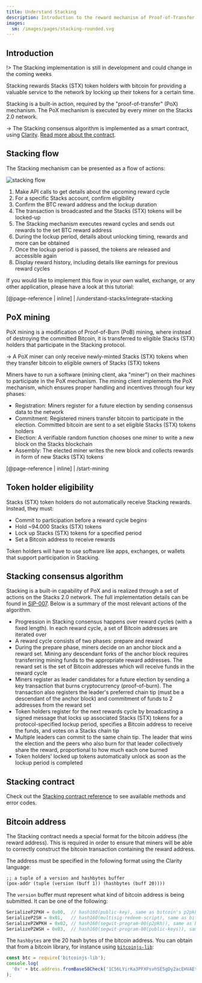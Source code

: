 ```yaml
---
title: Understand Stacking
description: Introduction to the reward mechanism of Proof-of-Transfer
images:
  sm: /images/pages/stacking-rounded.svg
---
```


## Introduction

!> The Stacking implementation is still in development and could change in the coming weeks

Stacking rewards Stacks (STX) token holders with bitcoin for providing a valuable service to the network by locking up their tokens for a certain time.

Stacking is a built-in action, required by the "proof-of-transfer" (PoX) mechanism. The PoX mechanism is executed by every miner on the Stacks 2.0 network.

-> The Stacking consensus algorithm is implemented as a smart contract, using [Clarity](/write-smart-contracts/overview). [Read more about the contract](#stacking-contract).

## Stacking flow

The Stacking mechanism can be presented as a flow of actions:

![stacking flow](/images/stacking-illustration.png)

1. Make API calls to get details about the upcoming reward cycle
2. For a specific Stacks account, confirm eligibility
3. Confirm the BTC reward address and the lockup duration
4. The transaction is broadcasted and the Stacks (STX) tokens will be locked-up
5. The Stacking mechanism executes reward cycles and sends out rewards to the set BTC reward address
6. During the lockup period, details about unlocking timing, rewards and more can be obtained
7. Once the lockup period is passed, the tokens are released and accessible again
8. Display reward history, including details like earnings for previous reward cycles

If you would like to implement this flow in your own wallet, exchange, or any other application, please have a look at this tutorial:

[@page-reference | inline]
| /understand-stacks/integrate-stacking

## PoX mining

PoX mining is a modification of Proof-of-Burn (PoB) mining, where instead of destroying the committed Bitcoin, it is transferred to eligible Stacks (STX) holders that participate in the Stacking protocol.

-> A PoX miner can only receive newly-minted Stacks (STX) tokens when they transfer bitcoin to eligible owners of Stacks (STX) tokens

Miners have to run a software (mining client, aka "miner") on their machines to participate in the PoX mechanism. The mining client implements the PoX mechanism, which ensures proper handling and incentives through four key phases:

- Registration: Miners register for a future election by sending consensus data to the network
- Commitment: Registered miners transfer bitcoin to participate in the election. Committed bitcoin are sent to a set eligible Stacks (STX) tokens holders
- Election: A verifiable random function chooses one miner to write a new block on the Stacks blockchain
- Assembly: The elected miner writes the new block and collects rewards in form of new Stacks (STX) tokens

[@page-reference | inline]
| /start-mining

## Token holder eligibility

Stacks (STX) token holders do not automatically receive Stacking rewards. Instead, they must:

- Commit to participation before a reward cycle begins
- Hold ~94.000 Stacks (STX) tokens
- Lock up Stacks (STX) tokens for a specified period
- Set a Bitcoin address to receive rewards

Token holders will have to use software like apps, exchanges, or wallets that support participation in Stacking.

## Stacking consensus algorithm

Stacking is a built-in capability of PoX and is realized through a set of actions on the Stacks 2.0 network. The full implementation details can be found in [SIP-007](https://github.com/blockstack/stacks-blockchain/blob/develop/sip/sip-007-stacking-consensus.md). Below is a summary of the most relevant actions of the algorithm.

- Progression in Stacking consensus happens over reward cycles (with a fixed length). In each reward cycle, a set of Bitcoin addresses are iterated over
- A reward cycle consists of two phases: prepare and reward
- During the prepare phase, miners decide on an anchor block and a reward set. Mining any descendant forks of the anchor block requires transferring mining funds to the appropriate reward addresses. The reward set is the set of Bitcoin addresses which will receive funds in the reward cycle
- Miners register as leader candidates for a future election by sending a key transaction that burns cryptocurrency (proof-of-burn). The transaction also registers the leader's preferred chain tip (must be a descendant of the anchor block) and commitment of funds to 2 addresses from the reward set
- Token holders register for the next rewards cycle by broadcasting a signed message that locks up associated Stacks (STX) tokens for a protocol-specified lockup period, specifies a Bitcoin address to receive the funds, and votes on a Stacks chain tip
- Multiple leaders can commit to the same chain tip. The leader that wins the election and the peers who also burn for that leader collectively share the reward, proportional to how much each one burned
- Token holders' locked up tokens automatically unlock as soon as the lockup period is completed

## Stacking contract

Check out the [Stacking contract reference](/references/stacking-contract) to see available methods and error codes.

## Bitcoin address

The Stacking contract needs a special format for the bitcoin address (the reward address). This is required in order to ensure that miners will be able to correctly construct the bitcoin transaction containing the reward address.

The address must be specified in the following format using the Clarity language:

```clar
;; a tuple of a version and hashbytes buffer
(pox-addr (tuple (version (buff 1)) (hashbytes (buff 20))))
```

The `version` buffer must represent what kind of bitcoin address is being submitted. It can be one of the following:

```js
SerializeP2PKH = 0x00,  // hash160(public-key), same as bitcoin's p2pkh
SerializeP2SH = 0x01,   // hash160(multisig-redeem-script), same as bitcoin's multisig p2sh
SerializeP2WPKH = 0x02, // hash160(segwit-program-00(p2pkh)), same as bitcoin's p2sh-p2wpkh
SerializeP2WSH = 0x03,  // hash160(segwit-program-00(public-keys)), same as bitcoin's p2sh-p2wsh
```

The `hashbytes` are the 20 hash bytes of the bitcoin address. You can obtain that from a bitcoin library, for instance using [`bitcoinjs-lib`](https://github.com/bitcoinjs/bitcoinjs-lib):

```js
const btc = require('bitcoinjs-lib');
console.log(
  '0x' + btc.address.fromBase58Check('1C56LYirKa3PFXFsvhSESgDy2acEHVAEt6').hash.toString('hex')
);
```

